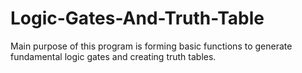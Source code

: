 # Logic-Gates-And-Truth-Table
Main purpose of this program is forming basic functions to generate fundamental logic gates and creating truth tables.
